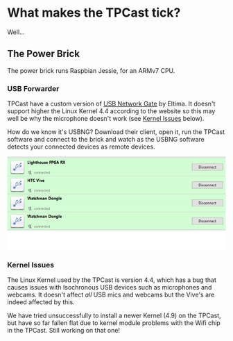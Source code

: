 # What makes the TPCast tick?

Well...

## The Power Brick

The power brick runs Raspbian Jessie, for an ARMv7 CPU.

### USB Forwarder

TPCast have a custom version of [USB Network Gate](https://www.eltima.com/products/usb-over-ethernet/) by Eltima. It doesn't support higher the Linux Kernel 4.4 according to the website so this may well be why the microphone doesn't work (see [Kernel Issues](#kernel-issues) below).

How do we know it's USBNG? Download their client, open it, run the TPCast software and connect to the brick and watch as the USBNG software detects your connected devices as remote devices.

![USB Network Gate giving the game away](img/usbng.PNG)

### Kernel Issues

The Linux Kernel used by the TPCast is version 4.4, which has a bug that causes issues with Isochronous USB devices such as microphones and webcams. It doesn't affect _all_ USB mics and webcams but the Vive's are indeed affected by this.

We have tried unsuccessfully to install a newer Kernel (4.9) on the TPCast, but have so far fallen flat due to kernel module problems with the Wifi chip in the TPCast. Still working on that one!
